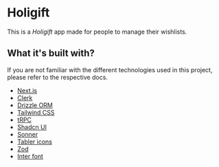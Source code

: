 # Holigift

This is a _Holigift_ app made for people to manage their wishlists.

## What it's built with?

If you are not familiar with the different technologies used in this project, please refer to the respective docs.

- [Next.js](https://nextjs.org)
- [Clerk](https://clerk.com/)
- [Drizzle ORM](https://orm.drizzle.team/)
- [Tailwind CSS](https://tailwindcss.com)
- [tRPC](https://trpc.io)
- [Shadcn UI](https://ui.shadcn.com/)
- [Sonner](https://sonner.emilkowal.ski/)
- [Tabler icons](https://tabler-icons.io/)
- [Zod](https://zod.dev/)
- [Inter font](https://rsms.me/inter/)
